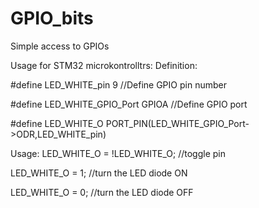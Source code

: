 # GPIO_bits
Simple access to GPIOs


Usage for STM32 microkontrolltrs:
Definition:

 #define LED_WHITE_pin 9   //Define GPIO pin number

 #define LED_WHITE_GPIO_Port GPIOA  //Define GPIO port

 #define LED_WHITE_O  PORT_PIN(LED_WHITE_GPIO_Port->ODR,LED_WHITE_pin)

Usage:
  LED_WHITE_O = !LED_WHITE_O; //toggle pin

  LED_WHITE_O = 1; //turn the LED diode ON

  LED_WHITE_O = 0; //turn the LED diode OFF
